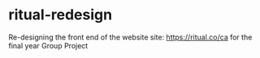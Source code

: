 # ritual-redesign
Re-designing the front end of the website site: https://ritual.co/ca for the final year Group Project
